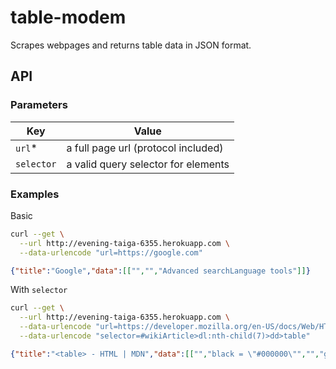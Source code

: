 # table-modem
Scrapes webpages and returns table data in JSON format.

## API

### Parameters

| Key | Value |
|-----|-------|
| `url`* | a full page url (protocol included) |
| `selector` | a valid query selector for elements |

### Examples

Basic

```bash
curl --get \
  --url http://evening-taiga-6355.herokuapp.com \
  --data-urlencode "url=https://google.com"
```
```json  
{"title":"Google","data":[["","","Advanced searchLanguage tools"]]}
```

With `selector`

```bash
curl --get \
  --url http://evening-taiga-6355.herokuapp.com \
  --data-urlencode "url=https://developer.mozilla.org/en-US/docs/Web/HTML/Element/table" \
  --data-urlencode "selector=#wikiArticle>dl:nth-child(7)>dd>table"
```
```json
{"title":"<table> - HTML | MDN","data":[["","black = \"#000000\"","","green = \"#008000\""],["","silver = \"#C0C0C0\"","","lime = \"#00FF00\""],["","gray = \"#808080\"","","olive = \"#808000\""],["","white = \"#FFFFFF\"","","yellow = \"#FFFF00\""],["","maroon = \"#800000\"","","navy = \"#000080\""],["","red = \"#FF0000\"","","blue = \"#0000FF\""],["","purple = \"#800080\"","","teal = \"#008080\""],["","fuchsia = \"#FF00FF\"","","aqua = \"#00FFFF\""]]}```
